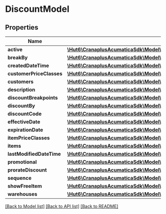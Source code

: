 # DiscountModel

## Properties
Name | Type | Description | Notes
------------ | ------------- | ------------- | -------------
**active** | [**\Hut6\CranaplusAcumaticaSdk\Model\BooleanValueModel**](BooleanValueModel.md) |  | [optional] 
**breakBy** | [**\Hut6\CranaplusAcumaticaSdk\Model\StringValueModel**](StringValueModel.md) |  | [optional] 
**createdDateTime** | [**\Hut6\CranaplusAcumaticaSdk\Model\DateTimeValueModel**](DateTimeValueModel.md) |  | [optional] 
**customerPriceClasses** | [**\Hut6\CranaplusAcumaticaSdk\Model\DiscountCustomerPriceClassesDetailModel[]**](DiscountCustomerPriceClassesDetailModel.md) |  | [optional] 
**customers** | [**\Hut6\CranaplusAcumaticaSdk\Model\DiscountCustomerDetailModel[]**](DiscountCustomerDetailModel.md) |  | [optional] 
**description** | [**\Hut6\CranaplusAcumaticaSdk\Model\StringValueModel**](StringValueModel.md) |  | [optional] 
**discountBreakpoints** | [**\Hut6\CranaplusAcumaticaSdk\Model\DiscountBreakpointDetailModel[]**](DiscountBreakpointDetailModel.md) |  | [optional] 
**discountBy** | [**\Hut6\CranaplusAcumaticaSdk\Model\StringValueModel**](StringValueModel.md) |  | [optional] 
**discountCode** | [**\Hut6\CranaplusAcumaticaSdk\Model\StringValueModel**](StringValueModel.md) |  | [optional] 
**effectiveDate** | [**\Hut6\CranaplusAcumaticaSdk\Model\DateTimeValueModel**](DateTimeValueModel.md) |  | [optional] 
**expirationDate** | [**\Hut6\CranaplusAcumaticaSdk\Model\DateTimeValueModel**](DateTimeValueModel.md) |  | [optional] 
**itemPriceClasses** | [**\Hut6\CranaplusAcumaticaSdk\Model\DiscountItemPriceClassesDetailModel[]**](DiscountItemPriceClassesDetailModel.md) |  | [optional] 
**items** | [**\Hut6\CranaplusAcumaticaSdk\Model\DiscountItemDetailModel[]**](DiscountItemDetailModel.md) |  | [optional] 
**lastModifiedDateTime** | [**\Hut6\CranaplusAcumaticaSdk\Model\DateTimeValueModel**](DateTimeValueModel.md) |  | [optional] 
**promotional** | [**\Hut6\CranaplusAcumaticaSdk\Model\BooleanValueModel**](BooleanValueModel.md) |  | [optional] 
**prorateDiscount** | [**\Hut6\CranaplusAcumaticaSdk\Model\BooleanValueModel**](BooleanValueModel.md) |  | [optional] 
**sequence** | [**\Hut6\CranaplusAcumaticaSdk\Model\StringValueModel**](StringValueModel.md) |  | [optional] 
**showFreeItem** | [**\Hut6\CranaplusAcumaticaSdk\Model\BooleanValueModel**](BooleanValueModel.md) |  | [optional] 
**warehouses** | [**\Hut6\CranaplusAcumaticaSdk\Model\DiscountWarehouseDetailModel[]**](DiscountWarehouseDetailModel.md) |  | [optional] 

[[Back to Model list]](../README.md#documentation-for-models) [[Back to API list]](../README.md#documentation-for-api-endpoints) [[Back to README]](../README.md)


